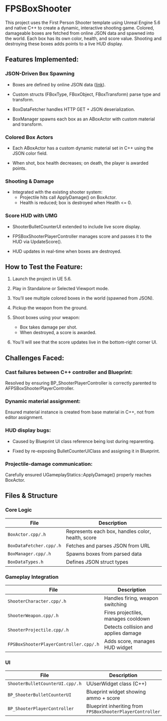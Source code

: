 # FPSBoxShooter
This project uses the First Person Shooter template using Unreal Engine 5.6 and native C++ to create a dynamic, interactive shooting game. Colored, damageable boxes are fetched from online JSON data and spawned into the world. Each box has its own color, health, and score value. Shooting and destroying these boxes adds points to a live HUD display.

## Features Implemented:

### JSON-Driven Box Spawning
- Boxes are defined by online JSON data ([link](https://raw.githubusercontent.com/CyrusCHAU/Varadise-Technical-Test/refs/heads/main/data.json)).

- Custom structs (FBoxType, FBoxObject, FBoxTransform) parse type and transform.

- BoxDataFetcher handles HTTP GET + JSON deserialization.

- BoxManager spawns each box as an ABoxActor with custom material and transform.

### Colored Box Actors
- Each ABoxActor has a custom dynamic material set in C++ using the JSON color field.

- When shot, box health decreases; on death, the player is awarded points.

### Shooting & Damage
- Integrated with the existing shooter system:
  - Projectile hits call ApplyDamage() on BoxActor.
  -   Health is reduced; box is destroyed when Health <= 0.

### Score HUD with UMG
- ShooterBulletCounterUI extended to include live score display.

- FPSBoxShooterPlayerController manages score and passes it to the HUD via UpdateScore().

- HUD updates in real-time when boxes are destroyed. 

## How to Test the Feature:
1. Launch the project in UE 5.6.

2. Play in Standalone or Selected Viewport mode.

3. You’ll see multiple colored boxes in the world (spawned from JSON).

4. Pickup the weapon from the ground.

5. Shoot boxes using your weapon:
   - Box takes damage per shot.
   - When destroyed, a score is awarded.

6. You'll will see that the score updates live in the bottom-right corner UI.

## Challenges Faced:

### Cast failures between C++ controller and Blueprint:

Resolved by ensuring BP_ShooterPlayerController is correctly parented to AFPSBoxShooterPlayerController.

### Dynamic material assignment:

Ensured material instance is created from base material in C++, not from editor assignment.

### HUD display bugs:

- Caused by Blueprint UI class reference being lost during reparenting.

- Fixed by re-exposing BulletCounterUIClass and assigning it in Blueprint.

### Projectile-damage communication:

Carefully ensured UGameplayStatics::ApplyDamage() properly reaches BoxActor.


##  Files & Structure

###  Core Logic
| File | Description |
|------|-------------|
| `BoxActor.cpp/.h` | Represents each box, handles color, health, score |
| `BoxDataFetcher.cpp/.h` | Fetches and parses JSON from URL |
| `BoxManager.cpp/.h` | Spawns boxes from parsed data |
| `BoxDataTypes.h` | Defines JSON struct types |

###  Gameplay Integration
| File | Description |
|------|-------------|
| `ShooterCharacter.cpp/.h` | Handles firing, weapon switching |
| `ShooterWeapon.cpp/.h` | Fires projectiles, manages cooldown |
| `ShooterProjectile.cpp/.h` | Detects collision and applies damage |
| `FPSBoxShooterPlayerController.cpp/.h` | Adds score, manages HUD widget |

### UI
| File | Description |
|------|-------------|
| `ShooterBulletCounterUI.cpp/.h` | UUserWidget class (C++) |
| `BP_ShooterBulletCounterUI` | Blueprint widget showing ammo + score |
| `BP_ShooterPlayerController` | Blueprint inheriting from `FPSBoxShooterPlayerController` |
